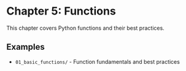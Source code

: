 # Chapter 5: Functions

This chapter covers Python functions and their best practices.

## Examples

- `01_basic_functions/` - Function fundamentals and best practices